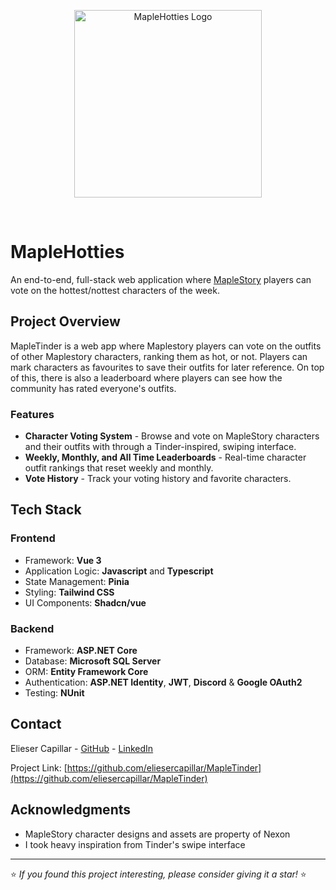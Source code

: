 <p align="center">
<img height="300" width="300" src="https://raw.githubusercontent.com/eliesercapillar/MapleTinder/refs/heads/main/frontend/public/logos/mt_mushroom.png" alt="MapleHotties Logo" align="center">
</p><br>

# MapleHotties

An end-to-end, full-stack web application where [MapleStory](https://www.nexon.com/maplestory/) players can vote on the hottest/nottest characters of the week.

<!-- [maplehotties.com](YOUR_DEPLOYED_URL_HERE) | [API Swagger Specification](./docs/API.md) | [Architecture](./docs/ARCHITECTURE.md) -->

<!-- # Screenshots

![Home Page](./docs/images/homepage.png)
![Voting Interface](./docs/images/voting.png)
![Leaderboard](./docs/images/leaderboard.png) -->

## Project Overview

MapleTinder is a web app where Maplestory players can vote on the outfits of other Maplestory characters, ranking them as hot, or not. Players can mark characters as favourites to save their outfits for later reference. On top of this, there is also a leaderboard where players can see how the community has rated everyone's outfits.

### Features

- **Character Voting System** - Browse and vote on MapleStory characters and their outfits with through a Tinder-inspired, swiping interface.
- **Weekly, Monthly, and All Time Leaderboards** - Real-time character outfit rankings that reset weekly and monthly.
- **Vote History** - Track your voting history and favorite characters.
<!-- - **Admin Dashboard** - Manage characters, moderate content, and view analytics -->

## Tech Stack

### Frontend
- Framework: **Vue 3**
- Application Logic: **Javascript** and **Typescript**
- State Management: **Pinia**
- Styling: **Tailwind CSS**
- UI Components: **Shadcn/vue**

### Backend
- Framework: **ASP.NET Core**
- Database: **Microsoft SQL Server**
- ORM: **Entity Framework Core**
- Authentication: **ASP.NET Identity**, **JWT**, **Discord** & **Google OAuth2**
- Testing: **NUnit**

<!-- ### DevOps
- Containerization: Docker & Docker Compose
- CI/CD: GitHub Actions -->

<!-- ## Software Architecture
![MapleHotties Architecture Diagram](/docs/architecture_v1.png) -->

<!-- ## API Documentation

For detailed API documentation, check out the [Swagger Spec](./backend/docs/api.yaml).

### Quick Reference

| Method | Endpoint | Description |
|--------|----------|-------------|
| GET | `/api/characters` | Get all characters |
| GET | `/api/characters/:id` | Get character by ID |
| POST | `/api/votes` | Submit a vote |
| GET | `/api/leaderboard` | Get weekly rankings |
| POST | `/api/auth/register` | Register new user |
| POST | `/api/auth/login` | User login | -->

<!-- ## Design Decisions

### Voting Mechanism
The voting system uses a combination of session tracking and IP-based rate limiting to prevent manipulation while keeping the barrier to entry low for casual users.

### Weekly Reset
Leaderboards reset every Monday at midnight UTC, keeping the competition fresh and encouraging repeat engagement.

### Character Data
Character information is manually curated for quality control, with admin tools for easy updates and additions. -->

<!-- ## Future Plans

- [ ] User authentication system with profiles and vote history
- [ ] Social sharing features (share favorite characters)
- [ ] Character comparison tool
- [ ] Monthly/yearly leaderboards with archive
- [ ] Admin analytics dashboard with voting trends
- [ ] WebSocket integration for real-time leaderboard updates
- [ ] Mobile app version (React Native)
- [ ] Community character submissions with moderation -->

## Contact

Elieser Capillar - [GitHub](https://github.com/eliesercapillar) - [LinkedIn](https://www.linkedin.com/in/eliesercapillar/)

Project Link: [https://github.com/eliesercapillar/MapleTinder](https://github.com/eliesercapillar/MapleTinder)

## Acknowledgments

- MapleStory character designs and assets are property of Nexon
- I took heavy inspiration from Tinder's swipe interface

---

⭐️ *If you found this project interesting, please consider giving it a star!* ⭐️

